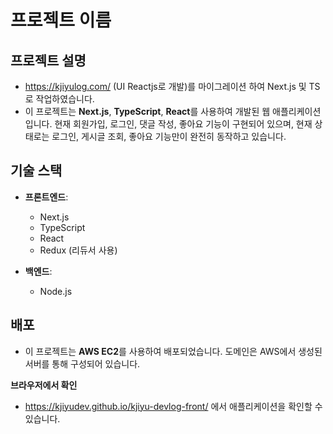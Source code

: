 # 프로젝트 이름

## 프로젝트 설명

- https://kjiyulog.com/ (UI Reactjs로 개발)를 마이그레이션 하여 Next.js 및 TS로 작업하였습니다.
- 이 프로젝트는 **Next.js**, **TypeScript**, **React**를 사용하여 개발된 웹 애플리케이션입니다. 현재 회원가입, 로그인, 댓글 작성, 좋아요 기능이 구현되어 있으며, 현재 상태로는 로그인, 게시글 조회, 좋아요 기능만이 완전히 동작하고 있습니다.



## 기술 스택
- **프론트엔드**: 
  - Next.js
  - TypeScript
  - React
  - Redux (리듀서 사용)

- **백엔드**: 
  - Node.js

## 배포
- 이 프로젝트는 **AWS EC2**를 사용하여 배포되었습니다. 도메인은 AWS에서 생성된 서버를 통해 구성되어 있습니다.


**브라우저에서 확인**
   - https://kjiyudev.github.io/kjiyu-devlog-front/ 에서 애플리케이션을 확인할 수 있습니다.

